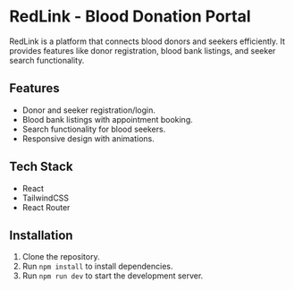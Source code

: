 # RedLink - Blood Donation Portal

RedLink is a platform that connects blood donors and seekers efficiently. It provides features like donor registration, blood bank listings, and seeker search functionality.

## Features
- Donor and seeker registration/login.
- Blood bank listings with appointment booking.
- Search functionality for blood seekers.
- Responsive design with animations.

## Tech Stack
- React
- TailwindCSS
- React Router

## Installation
1. Clone the repository.
2. Run `npm install` to install dependencies.
3. Run `npm run dev` to start the development server.
